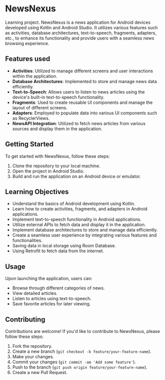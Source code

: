 # NewsNexus


Learning project. NewsNexus is a news application for Android devices developed using Kotlin and Android Studio. It utilizes various features such as activities, database architectures, text-to-speech, fragments, adapters, etc., to enhance its functionality and provide users with a seamless news browsing experience.

## Features used

- **Activities**: Utilized to manage different screens and user interactions within the application.
- **Database Architectures**: Implemented to store and manage news data efficiently.
- **Text-to-Speech**: Allows users to listen to news articles using the device's built-in text-to-speech functionality.
- **Fragments**: Used to create reusable UI components and manage the layout of different screens.
- **Adapters**: Employed to populate data into various UI components such as RecyclerViews.
- **NewsAPI Integration**: Utilized to fetch news articles from various sources and display them in the application.

## Getting Started

To get started with NewsNexus, follow these steps:

1. Clone the repository to your local machine.
2. Open the project in Android Studio.
3. Build and run the application on an Android device or emulator.

## Learning Objectives

- Understand the basics of Android development using Kotlin.
- Learn how to create activities, fragments, and adapters in Android applications.
- Implement text-to-speech functionality in Android applications.
- Utilize external APIs to fetch data and display it in the application.
- Implement database architectures to store and manage data efficiently.
- Create a seamless user experience by integrating various features and functionalities.
- Saving data in local storage using Room Database.
- Using Retrofit to fetch data from the internet.

## Usage

Upon launching the application, users can:

- Browse through different categories of news.
- View detailed articles.
- Listen to articles using text-to-speech.
- Save favorite articles for later viewing.

## Contributing

Contributions are welcome! If you'd like to contribute to NewsNexus, please follow these steps:

1. Fork the repository.
2. Create a new branch (`git checkout -b feature/your-feature-name`).
3. Make your changes.
4. Commit your changes (`git commit -am 'Add some feature'`).
5. Push to the branch (`git push origin feature/your-feature-name`).
6. Create a new Pull Request.